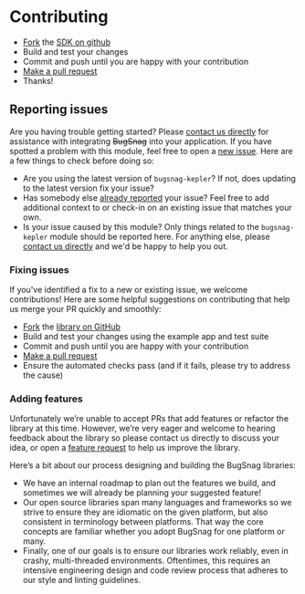 Contributing
============

-   [Fork](https://help.github.com/articles/fork-a-repo) the [SDK on github](https://github.com/bugsnag/bugsnag-kepler)
-   Build and test your changes
-   Commit and push until you are happy with your contribution
-   [Make a pull request](https://help.github.com/articles/using-pull-requests)
-   Thanks!

## Reporting issues

Are you having trouble getting started? Please [contact us directly](mailto:support@bugsnag.com?subject=%5BGitHub%5D%20bugsnag-kepler%20-%20having%20trouble%20getting%20started%20with%20Bugsnag) for assistance with integrating ~~BugSnag~~ into your application.
If you have spotted a problem with this module, feel free to open a [new issue](https://github.com/bugsnag/bugsnag-kepler/issues/new). Here are a few things to check before doing so:

* Are you using the latest version of `bugsnag-kepler`? If not, does updating to the latest version fix your issue?
* Has somebody else [already reported](https://github.com/bugsnag/bugsnag-kepler/issues?utf8=%E2%9C%93&q=is%3Aissue%20is%3Aopen) your issue? Feel free to add additional context to or check-in on an existing issue that matches your own.
* Is your issue caused by this module? Only things related to the `bugsnag-kepler` module should be reported here. For anything else, please [contact us directly](mailto:support@bugsnag.com) and we'd be happy to help you out.

### Fixing issues

If you've identified a fix to a new or existing issue, we welcome contributions!
Here are some helpful suggestions on contributing that help us merge your PR quickly and smoothly:

* [Fork](https://help.github.com/articles/fork-a-repo) the
  [library on GitHub](https://github.com/bugsnag/bugsnag-kepler)
* Build and test your changes using the example app and test suite
* Commit and push until you are happy with your contribution
* [Make a pull request](https://help.github.com/articles/using-pull-requests)
* Ensure the automated checks pass (and if it fails, please try to address the cause)

### Adding features

Unfortunately we’re unable to accept PRs that add features or refactor the library at this time.
However, we’re very eager and welcome to hearing feedback about the library so please contact us directly to discuss your idea, or open a
[feature request](https://github.com/bugsnag/bugsnag-kepler/issues/new?template=Feature_request.md) to help us improve the library.

Here’s a bit about our process designing and building the BugSnag libraries:

* We have an internal roadmap to plan out the features we build, and sometimes we will already be planning your suggested feature!
* Our open source libraries span many languages and frameworks so we strive to ensure they are idiomatic on the given platform, but also consistent in terminology between platforms. That way the core concepts are familiar whether you adopt BugSnag for one platform or many.
* Finally, one of our goals is to ensure our libraries work reliably, even in crashy, multi-threaded environments. Oftentimes, this requires an intensive engineering design and code review process that adheres to our style and linting guidelines.
